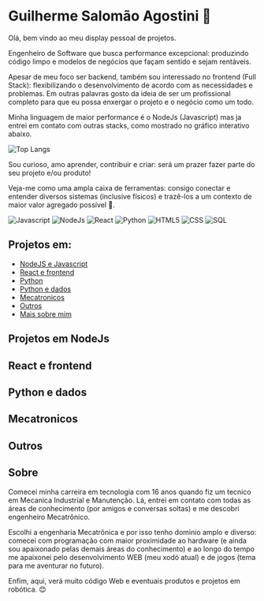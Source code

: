 # Guilherme Salomão Agostini 👋

Olá, bem vindo ao meu display pessoal de projetos.
 
Engenheiro de Software que busca performance excepcional: produzindo código limpo e modelos de negócios que façam sentido e sejam rentáveis.

Apesar de meu foco ser backend, também sou interessado no frontend (Full Stack): flexibilizando o desenvolvimento de acordo com as necessidades e problemas. Em outras palavras gosto da ideia de ser um profissional completo para que eu possa enxergar o projeto e o negócio como um todo.

Minha linguagem de maior performance é o NodeJs (Javascript) mas ja entrei em contato com outras stacks, como mostrado no gráfico interativo abaixo. 

![Top Langs](https://github-readme-stats.vercel.app/api/top-langs/?username=gui-sa)

Sou curioso, amo aprender, contribuir e criar: será um prazer fazer parte do seu projeto e/ou produto!

Veja-me como uma ampla caixa de ferramentas: consigo conectar e entender diversos sistemas (inclusive físicos) e trazê-los a um contexto de maior valor agregado possível 🚀. 

![Javascript](https://img.shields.io/badge/JavaScript-323330?style=for-the-badge&logo=javascript&logoColor=F7DF1E)
![NodeJs](https://img.shields.io/badge/Node.js-43853D?style=for-the-badge&logo=node.js&logoColor=white)
![React](https://img.shields.io/badge/React-20232A?style=for-the-badge&logo=react&logoColor=61DAFB)
![Python](https://img.shields.io/badge/Python-3776AB?style=for-the-badge&logo=python&logoColor=white)
![HTML5](https://img.shields.io/badge/HTML-239120?style=for-the-badge&logo=html5&logoColor=white)
![CSS](https://img.shields.io/badge/CSS-239120?&style=for-the-badge&logo=css3&logoColor=white)
![SQL](https://img.shields.io/badge/PostgreSQL-316192?style=for-the-badge&logo=postgresql&logoColor=white)

## Projetos em:
 - [NodeJS e Javascript](#node)
 - [React e frontend](#front)
 - [Python](#python)
 - [Python e dados](#python)
 - [Mecatronicos](#mecatronico)
 - [Outros](#outros)
 - [Mais sobre mim](#sobre)

<div id="#node">

## Projetos em NodeJs


<div id="#front">

## React e frontend


<div id="#python">

## Python e dados

<div id="#mecatronico">

## Mecatronicos

<div id="#outros">

## Outros

<div id="#sobre">

## Sobre

Comecei minha carreira em tecnologia com 16 anos quando fiz um tecnico em Mecanica Industrial e Manutenção. Lá, entrei em contato com todas as áreas de conhecimento (por amigos e conversas soltas) e me descobri engenheiro Mecatrônico.  

Escolhi a engenharia Mecatrônica e por isso tenho dominio amplo e diverso: comecei com programação com maior proximidade ao hardware (e ainda sou apaixonado pelas demais áreas do conhecimento) e ao longo do tempo me apaixonei pelo desenvolvimento WEB (meu xodó atual) e de jogos (tema para me aventurar no futuro).

Enfim, aqui, verá muito código Web e eventuais produtos e projetos em robótica. 😊







<!--
**gui-sa/gui-sa** is a ✨ _special_ ✨ repository because its `README.md` (this file) appears on your GitHub profile.

Here are some ideas to get you started:

- 🔭 I’m currently working on ...
- 🌱 I’m currently learning ...
- 👯 I’m looking to collaborate on ...
- 🤔 I’m looking for help with ...
- 💬 Ask me about ...
- 📫 How to reach me: ...
- 😄 Pronouns: ...
- ⚡ Fun fact: ...
-->
